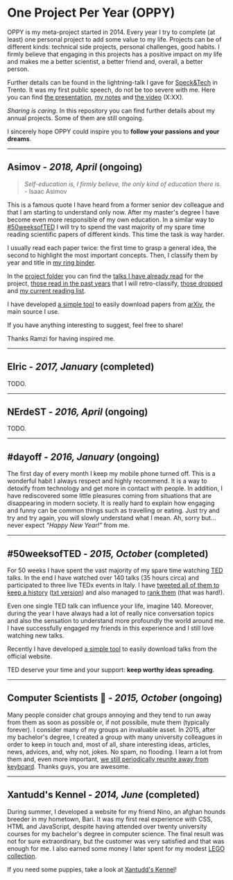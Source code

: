 # One Project Per Year (OPPY)

OPPY is my meta-project started in 2014. Every year I try to complete (at 
least) one personal project to add some value to my life. Projects can be of 
different kinds: technical side projects, personal challenges, good habits. I
firmly believe that engaging in this projects has a positive impact on my life
and makes me a better scientist, a better friend and, overall, a better person.

Further details can be found in the lightning-talk I gave for 
[Speck&Tech](http://speckand.tech/) in Trento. It was my first public speech, 
do not be too severe with me. Here you can find 
[the presentation](
https://github.com/ShadowTemplate/OPPY/blob/master/Speck%26Tech%20talk/Speck%26Tech%20presentation%20-%20OPPY:%20on%20the%20importance%20of%20personal%20projects.pdf), 
[my notes](
https://github.com/ShadowTemplate/OPPY/blob/master/Speck%26Tech%20talk/Speck%26Tech%20notes%20-%20OPPY:%20on%20the%20importance%20of%20personal%20projects.txt) 
and [the video]() (X:XX).

*Sharing is caring.* In this repository you can find further details about my 
annual projects.
Some of them are still ongoing.

I sincerely hope OPPY could inspire you to **follow your passions and your 
dreams**.

---
## Asimov - *2018, April* (ongoing)

> *Self-education is, I firmly believe, the only kind of education there is.* -
Isaac Asimov

This is a famous quote I have heard from a former senior dev colleague and that I
am starting to understand only now.
After my master's degree I have become even more responsible of my own 
education.
In a similar way to [#50weeksofTED](
https://github.com/ShadowTemplate/OPPY#50weeksofted---2015-october-completed) 
I will try to spend the vast majority of my 
spare time reading scientific papers of different kinds.
This time the task is way harder.

I usually read each paper twice: the first time to grasp a general idea, the 
second to highlight the most important concepts.
Then, I classify them by year and title in [my ring binder](
https://raw.githubusercontent.com/ShadowTemplate/OPPY/master/pictures/ring_binder.jpg).


In the [project folder](
https://github.com/ShadowTemplate/OPPY/tree/master/Asimov) you can find the 
[talks I have already read](
https://github.com/ShadowTemplate/OPPY/blob/master/Asimov/list.txt) for the 
project, [those read in the past years](
https://github.com/ShadowTemplate/OPPY/blob/master/Asimov/legacy/list.txt
) that I will retro-classify, 
[those dropped](
https://github.com/ShadowTemplate/OPPY/blob/master/Asimov/dropped/list.txt
) and [my current reading list](
https://github.com/ShadowTemplate/OPPY/blob/master/Asimov/queue/list.txt
).

I have developed [a simple tool](
https://github.com/ShadowTemplate/arxiv-downloader) to easily download papers 
from [arXiv](http://arxiv.org/), the main source I use.

If you have anything interesting to suggest, feel free to share!

Thanks Ramzi for having inspired me.

---
## **Elric** - *2017, January* (completed)

TODO.

---
## NErdeST - *2016, April* (ongoing)

TODO.

---
## #dayoff - *2016, January* (ongoing)

The first day of every month I keep my mobile phone turned off.
This is a wonderful habit I always respect and highly recommend.
It is a way to detoxify from technology and get more in contact with people.
In addition, I have rediscovered some little pleasures coming from situations 
that are disappearing in modern society.
It is really hard to explain how engaging and funny can be common things such 
as travelling or eating.
Just try and try and try again, you will slowly understand what I mean.
Ah, sorry but... never expect *"Happy New Year!"* from me.

---
## #50weeksofTED - *2015, October* (completed)

For 50 weeks I have spent the vast majority of my spare time watching 
[TED](https://www.ted.com/) talks.
In the end I have watched over 140 talks (35 hours circa) and participated to 
three live TEDx events in Italy.
I have [tweeted all of them to keep a history](
https://twitter.com/search?l=&q=%2350weeksofTED%20from%3Adjanvito) 
([txt version](
https://github.com/ShadowTemplate/OPPY/blob/master/%2350weeksofTED/TED%20talks%20list.txt)) 
and also managed to [rank them](
https://github.com/ShadowTemplate/OPPY/blob/master/%2350weeksofTED/TED%20talks%20ranking.txt
) (that was hard!).

Even one single TED talk can influence your life, imagine 140.
Moreover, during the year I have always had a lot of really nice conversation 
topics and also the sensation to understand more profoundly the world around 
me.
I have successfully engaged my friends in this experience and I still love 
watching new talks.

Recently I have developed [a simple tool](
https://github.com/ShadowTemplate/ted-downloader) to easily download talks from 
the official website.

TED deserve your time and your support: **keep worthy ideas spreading**.

---
## **Computer Scientists :floppy_disk:** - *2015, October* (ongoing)

Many people consider chat groups annoying and they tend to run away from them 
as soon as possible or, if not possibile, mute them (typically forever).
I consider many of my groups an invaluable asset.
In 2015, after my bachelor's degree, I created a group with many university 
colleagues in order to keep in touch and, most of all, share interesting ideas,
articles, news, advices, and, why not, jokes. No spam, no flooding.
I learn a lot from them and, even more important, [we still periodically 
reunite away from keyboard](
https://raw.githubusercontent.com/ShadowTemplate/OPPY/master/pictures/computer_scientists.jpg).
Thanks guys, you are awesome. 

---
## Xantudd's Kennel - *2014, June* (completed)

During summer, I developed a website for my friend Nino, an afghan hounds 
breeder in my hometown, Bari. It was my first real experience with CSS, HTML 
and JavaScript, despite having attended over twenty university courses for my
bachelor's degree in computer science. The final result was not for sure 
extraordinary, but the customer was very satisfied and that was enough for me.
I also earned some money I later spent for my modest 
[LEGO collection](
https://raw.githubusercontent.com/ShadowTemplate/OPPY/master/pictures/lego_collection.jpg).

If you need some puppies, take a look at 
[Xantudd's Kennel](http://www.xantudds.com/)!
